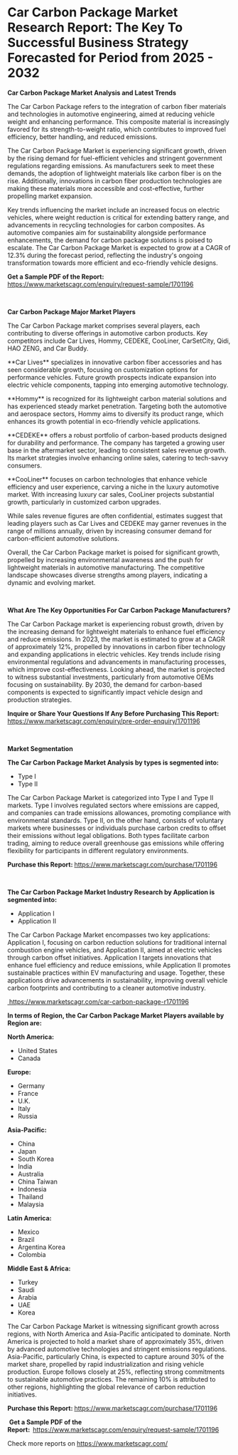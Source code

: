 <p><h1>Car Carbon Package Market Research Report: The Key To Successful Business Strategy Forecasted for Period from 2025 - 2032</h1></p><p><strong>Car Carbon Package Market Analysis and Latest Trends</strong></p>
<p><p>The Car Carbon Package refers to the integration of carbon fiber materials and technologies in automotive engineering, aimed at reducing vehicle weight and enhancing performance. This composite material is increasingly favored for its strength-to-weight ratio, which contributes to improved fuel efficiency, better handling, and reduced emissions.</p><p>The Car Carbon Package Market is experiencing significant growth, driven by the rising demand for fuel-efficient vehicles and stringent government regulations regarding emissions. As manufacturers seek to meet these demands, the adoption of lightweight materials like carbon fiber is on the rise. Additionally, innovations in carbon fiber production technologies are making these materials more accessible and cost-effective, further propelling market expansion.</p><p>Key trends influencing the market include an increased focus on electric vehicles, where weight reduction is critical for extending battery range, and advancements in recycling technologies for carbon composites. As automotive companies aim for sustainability alongside performance enhancements, the demand for carbon package solutions is poised to escalate. The Car Carbon Package Market is expected to grow at a CAGR of 12.3% during the forecast period, reflecting the industry's ongoing transformation towards more efficient and eco-friendly vehicle designs.</p></p>
<p><strong>Get a Sample PDF of the Report:&nbsp;</strong> <a href="https://www.marketscagr.com/enquiry/request-sample/1701196?utm_campaign=1902&utm_medium=2&utm_source=Github&utm_content=ia&utm_term=09012025&utm_id=car-carbon-package">https://www.marketscagr.com/enquiry/request-sample/1701196</a></p>
<p>&nbsp;</p>
<p><strong>Car Carbon Package Major Market Players</strong></p>
<p><p>The Car Carbon Package market comprises several players, each contributing to diverse offerings in automotive carbon products. Key competitors include Car Lives, Hommy, CEDEKE, CooLiner, CarSetCity, Qidi, HAO ZENG, and Car Buddy.</p><p>**Car Lives** specializes in innovative carbon fiber accessories and has seen considerable growth, focusing on customization options for performance vehicles. Future growth prospects indicate expansion into electric vehicle components, tapping into emerging automotive technology.</p><p>**Hommy** is recognized for its lightweight carbon material solutions and has experienced steady market penetration. Targeting both the automotive and aerospace sectors, Hommy aims to diversify its product range, which enhances its growth potential in eco-friendly vehicle applications.</p><p>**CEDEKE** offers a robust portfolio of carbon-based products designed for durability and performance. The company has targeted a growing user base in the aftermarket sector, leading to consistent sales revenue growth. Its market strategies involve enhancing online sales, catering to tech-savvy consumers.</p><p>**CooLiner** focuses on carbon technologies that enhance vehicle efficiency and user experience, carving a niche in the luxury automotive market. With increasing luxury car sales, CooLiner projects substantial growth, particularly in customized carbon upgrades.</p><p>While sales revenue figures are often confidential, estimates suggest that leading players such as Car Lives and CEDEKE may garner revenues in the range of millions annually, driven by increasing consumer demand for carbon-efficient automotive solutions.</p><p>Overall, the Car Carbon Package market is poised for significant growth, propelled by increasing environmental awareness and the push for lightweight materials in automotive manufacturing. The competitive landscape showcases diverse strengths among players, indicating a dynamic and evolving market.</p></p>
<p>&nbsp;</p>
<p><strong>What Are The Key Opportunities For Car Carbon Package Manufacturers?</strong></p>
<p><p>The Car Carbon Package market is experiencing robust growth, driven by the increasing demand for lightweight materials to enhance fuel efficiency and reduce emissions. In 2023, the market is estimated to grow at a CAGR of approximately 12%, propelled by innovations in carbon fiber technology and expanding applications in electric vehicles. Key trends include rising environmental regulations and advancements in manufacturing processes, which improve cost-effectiveness. Looking ahead, the market is projected to witness substantial investments, particularly from automotive OEMs focusing on sustainability. By 2030, the demand for carbon-based components is expected to significantly impact vehicle design and production strategies.</p></p>
<p><strong>Inquire or Share Your Questions If Any Before Purchasing This Report:</strong> <a href="https://www.marketscagr.com/enquiry/pre-order-enquiry/1701196?utm_campaign=1902&utm_medium=2&utm_source=Github&utm_content=ia&utm_term=09012025&utm_id=car-carbon-package">https://www.marketscagr.com/enquiry/pre-order-enquiry/1701196</a></p>
<p>&nbsp;</p>
<p><strong>Market Segmentation</strong></p>
<p><strong>The Car Carbon Package Market Analysis by types is segmented into:</strong></p>
<p><ul><li>Type I</li><li>Type II</li></ul></p>
<p><p>The Car Carbon Package Market is categorized into Type I and Type II markets. Type I involves regulated sectors where emissions are capped, and companies can trade emissions allowances, promoting compliance with environmental standards. Type II, on the other hand, consists of voluntary markets where businesses or individuals purchase carbon credits to offset their emissions without legal obligations. Both types facilitate carbon trading, aiming to reduce overall greenhouse gas emissions while offering flexibility for participants in different regulatory environments.</p></p>
<p><strong>Purchase this Report:&nbsp;</strong><a href="https://www.marketscagr.com/purchase/1701196?utm_campaign=1902&utm_medium=2&utm_source=Github&utm_content=ia&utm_term=09012025&utm_id=car-carbon-package">https://www.marketscagr.com/purchase/1701196</a></p>
<p>&nbsp;</p>
<p><strong>The Car Carbon Package Market Industry Research by Application is segmented into:</strong></p>
<p><ul><li>Application I</li><li>Application II</li></ul></p>
<p><p>The Car Carbon Package Market encompasses two key applications: Application I, focusing on carbon reduction solutions for traditional internal combustion engine vehicles, and Application II, aimed at electric vehicles through carbon offset initiatives. Application I targets innovations that enhance fuel efficiency and reduce emissions, while Application II promotes sustainable practices within EV manufacturing and usage. Together, these applications drive advancements in sustainability, improving overall vehicle carbon footprints and contributing to a cleaner automotive industry.</p></p>
<p><a href="https://www.marketscagr.com/car-carbon-package-r1701196?utm_campaign=1902&utm_medium=2&utm_source=Github&utm_content=ia&utm_term=09012025&utm_id=car-carbon-package">&nbsp;https://www.marketscagr.com/car-carbon-package-r1701196</a></p>
<p><strong>In terms of Region, the Car Carbon Package Market Players available by Region are:</strong></p>
<p>
    <p> <strong> North America: </strong>
        <ul>
            <li>United States</li>
            <li>Canada</li>
        </ul>
        </p> 
    <p> <strong> Europe: </strong>
        <ul>
            <li>Germany</li>
            <li>France</li>
            <li>U.K.</li>
            <li>Italy</li>
            <li>Russia</li>
        </ul>
        </p> 
    <p> <strong> Asia-Pacific: </strong>
        <ul>
            <li>China</li>
            <li>Japan</li>
            <li>South Korea</li>
            <li>India</li>
            <li>Australia</li>
            <li>China Taiwan</li>
            <li>Indonesia</li>
            <li>Thailand</li>
            <li>Malaysia</li>
        </ul>
        </p> 
    <p> <strong> Latin America: </strong>
        <ul>
            <li>Mexico</li>
            <li>Brazil</li>
            <li>Argentina Korea</li>
            <li>Colombia</li>
        </ul>
        </p> 
    <p> <strong> Middle East & Africa: </strong>
        <ul>
            <li>Turkey</li>
            <li>Saudi</li>
            <li>Arabia</li>
            <li>UAE</li>
            <li>Korea</li>
        </ul>
    </p>
    </p>
<p><p>The Car Carbon Package Market is witnessing significant growth across regions, with North America and Asia-Pacific anticipated to dominate. North America is projected to hold a market share of approximately 35%, driven by advanced automotive technologies and stringent emissions regulations. Asia-Pacific, particularly China, is expected to capture around 30% of the market share, propelled by rapid industrialization and rising vehicle production. Europe follows closely at 25%, reflecting strong commitments to sustainable automotive practices. The remaining 10% is attributed to other regions, highlighting the global relevance of carbon reduction initiatives.</p></p>
<p><strong>Purchase this Report: </strong><a href="https://www.marketscagr.com/purchase/1701196?utm_campaign=1902&utm_medium=2&utm_source=Github&utm_content=ia&utm_term=09012025&utm_id=car-carbon-package">https://www.marketscagr.com/purchase/1701196</a></p>
<p>&nbsp;<strong>Get a Sample PDF of the Report:&nbsp;&nbsp;</strong><a href="https://www.marketscagr.com/enquiry/request-sample/1701196?utm_campaign=1902&utm_medium=2&utm_source=Github&utm_content=ia&utm_term=09012025&utm_id=car-carbon-package">https://www.marketscagr.com/enquiry/request-sample/1701196</a></p>
<p><strong></strong></p>
<p>Check more reports on <a href="https://www.marketscagr.com/?utm_campaign=1902&utm_medium=2&utm_source=Github&utm_content=ia&utm_term=09012025&utm_id=car-carbon-package">https://www.marketscagr.com/</a></p>